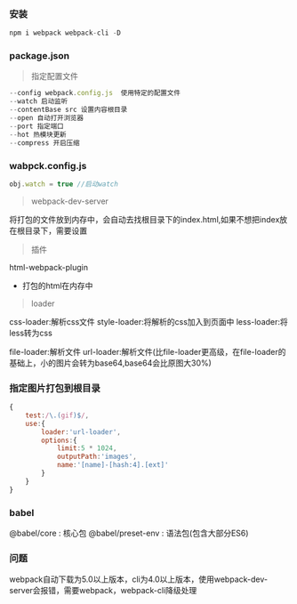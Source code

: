 ### 安装

```js
npm i webpack webpack-cli -D
```

### package.json

> 指定配置文件

```js
--config webpack.config.js  使用特定的配置文件
--watch 启动监听
--contentBase src 设置内容根目录
--open 自动打开浏览器
--port 指定端口
--hot 热模块更新
--compress 开启压缩
```

### wabpck.config.js

```js
obj.watch = true //启动watch

```

> webpack-dev-server

将打包的文件放到内存中，会自动去找根目录下的index.html,如果不想把index放在根目录下，需要设置

> 插件

html-webpack-plugin
- 打包的html在内存中

> loader

css-loader:解析css文件
style-loader:将解析的css加入到页面中
less-loader:将less转为css

file-loader:解析文件
url-loader:解析文件(比file-loader更高级，在file-loader的基础上，小的图片会转为base64,base64会比原图大30%)


### 指定图片打包到根目录

```js
{
    test:/\.(gif)$/,
    use:{
        loader:'url-loader',
        options:{
            limit:5 * 1024,
            outputPath:'images',
            name:'[name]-[hash:4].[ext]'
        }
    }
}
```

### babel

@babel/core : 核心包
@babel/preset-env : 语法包(包含大部分ES6)

### 问题

webpack自动下载为5.0以上版本，cli为4.0以上版本，使用webpack-dev-server会报错，需要webpack，webpack-cli降级处理
